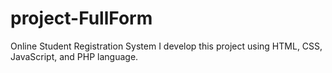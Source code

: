 # project-FullForm
Online Student Registration System
I develop this project using HTML, CSS, JavaScript, and PHP language.
